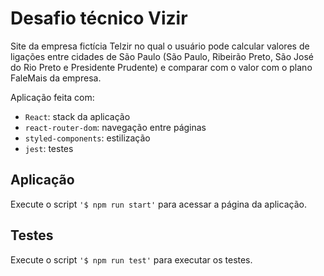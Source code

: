 # Desafio técnico Vizir

Site da empresa fictícia Telzir no qual o usuário pode calcular valores de ligações entre cidades de São Paulo (São Paulo, Ribeirão Preto, São José do Rio Preto e Presidente Prudente) e comparar com o valor com o plano FaleMais da empresa.

Aplicação feita com:
- `React`: stack da aplicação
- `react-router-dom`: navegação entre páginas
- `styled-components`: estilização
- `jest`: testes

## Aplicação

Execute o script `'$ npm run start'` para acessar a página da aplicação.

## Testes

Execute o script `'$ npm run test'` para executar os testes.